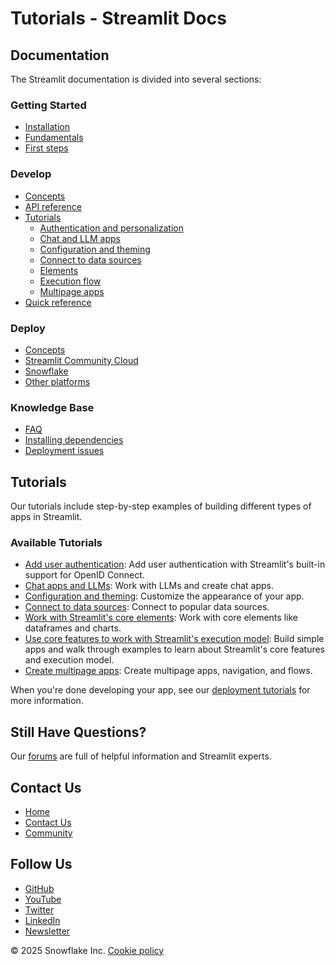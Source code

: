 # Tutorials - Streamlit Docs
## Documentation

The Streamlit documentation is divided into several sections:

### Getting Started
* [Installation](/get-started/installation)
* [Fundamentals](/get-started/fundamentals)
* [First steps](/get-started/tutorials)

### Develop
* [Concepts](/develop/concepts)
* [API reference](/develop/api-reference)
* [Tutorials](/develop/tutorials)
	+ [Authentication and personalization](/develop/tutorials/authentication)
	+ [Chat and LLM apps](/develop/tutorials/chat-and-llm-apps)
	+ [Configuration and theming](/develop/tutorials/configuration-and-theming)
	+ [Connect to data sources](/develop/tutorials/databases)
	+ [Elements](/develop/tutorials/elements)
	+ [Execution flow](/develop/tutorials/execution-flow)
	+ [Multipage apps](/develop/tutorials/multipage)
* [Quick reference](/develop/quick-reference)

### Deploy
* [Concepts](/deploy/concepts)
* [Streamlit Community Cloud](/deploy/streamlit-community-cloud)
* [Snowflake](/deploy/snowflake)
* [Other platforms](/deploy/tutorials)

### Knowledge Base
* [FAQ](/knowledge-base/using-streamlit)
* [Installing dependencies](/knowledge-base/dependencies)
* [Deployment issues](/knowledge-base/deploy)

## Tutorials
Our tutorials include step-by-step examples of building different types of apps in Streamlit.

### Available Tutorials

* [Add user authentication](/develop/tutorials/authentication): Add user authentication with Streamlit's built-in support for OpenID Connect.
* [Chat apps and LLMs](/develop/tutorials/chat-and-llm-apps): Work with LLMs and create chat apps.
* [Configuration and theming](/develop/tutorials/configuration-and-theming): Customize the appearance of your app.
* [Connect to data sources](/develop/tutorials/databases): Connect to popular data sources.
* [Work with Streamlit's core elements](/develop/tutorials/elements): Work with core elements like dataframes and charts.
* [Use core features to work with Streamlit's execution model](/develop/tutorials/execution-flow): Build simple apps and walk through examples to learn about Streamlit's core features and execution model.
* [Create multipage apps](/develop/tutorials/multipage): Create multipage apps, navigation, and flows.

When you're done developing your app, see our [deployment tutorials](/deploy/tutorials) for more information.

## Still Have Questions?
Our [forums](https://discuss.streamlit.io) are full of helpful information and Streamlit experts.

## Contact Us
* [Home](/)
* [Contact Us](mailto:hello@streamlit.io?subject=Contact%20from%20documentation%20)
* [Community](https://discuss.streamlit.io)

## Follow Us
* [GitHub](https://github.com/streamlit)
* [YouTube](https://www.youtube.com/channel/UC3LD42rjj-Owtxsa6PwGU5Q)
* [Twitter](https://twitter.com/streamlit)
* [LinkedIn](https://www.linkedin.com/company/streamlit)
* [Newsletter](https://info.snowflake.com/streamlit-newsletter-sign-up.html)

&copy; 2025 Snowflake Inc. [Cookie policy](/)
